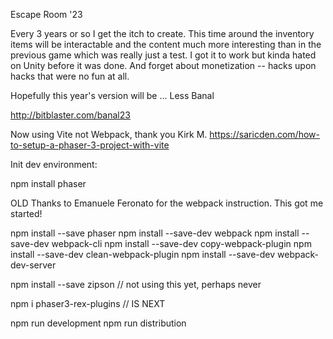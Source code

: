 Escape Room '23

Every 3 years or so I get the itch to create. This time around the inventory items will
be interactable and the content much more interesting than in the previous game which was
really just a test. I got it to work but kinda hated on Unity before it was done. And forget
about monetization -- hacks upon hacks that were no fun at all.

Hopefully this year's version will be ... Less Banal

http://bitblaster.com/banal23


Now using Vite not Webpack, thank you Kirk M.
https://saricden.com/how-to-setup-a-phaser-3-project-with-vite

Init dev environment:

npm install phaser


OLD
Thanks to Emanuele Feronato for the webpack instruction. This got me started!

npm install --save phaser
npm install --save-dev webpack 
npm install --save-dev webpack-cli
npm install --save-dev copy-webpack-plugin
npm install --save-dev clean-webpack-plugin
npm install --save-dev webpack-dev-server

npm install --save zipson // not using this yet, perhaps never

npm i phaser3-rex-plugins // IS NEXT

npm run development
npm run distribution
